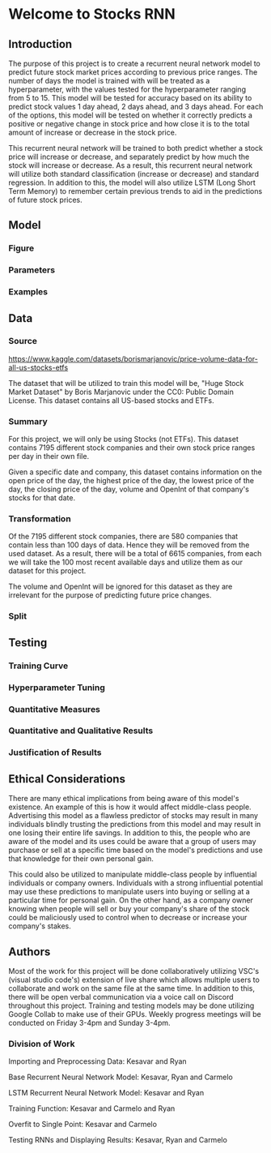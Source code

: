# Welcome to Stocks RNN

## Introduction

The purpose of this project is to create a recurrent neural network model to predict future stock market prices according to previous price ranges. The number of days the model is trained with will be treated as a hyperparameter, with the values tested for the hyperparameter ranging from 5 to 15. This model will be tested for accuracy based on its ability to predict stock values 1 day ahead, 2 days ahead, and 3 days ahead. For each of the options, this model will be tested on whether it correctly predicts a positive or negative change in stock price and how close it is to the total amount of increase or decrease in the stock price.

This recurrent neural network will be trained to both predict whether a stock price will increase or decrease, and separately predict by how much the stock will increase or decrease. As a result, this recurrent neural network will utilize both standard classification (increase or decrease) and standard regression. In addition to this, the model will also utilize LSTM (Long Short Term Memory) to remember certain previous trends to aid in the predictions of future stock prices.

## Model 

### Figure

### Parameters

### Examples

## Data

### Source

https://www.kaggle.com/datasets/borismarjanovic/price-volume-data-for-all-us-stocks-etfs

The dataset that will be utilized to train this model will be, "Huge Stock Market Dataset" by Boris Marjanovic under the CC0: Public Domain License. This dataset contains all US-based stocks and ETFs. 

### Summary

For this project, we will only be using Stocks (not ETFs). This dataset contains 7195 different stock companies and their own stock price ranges per day in their own file. 

Given a specific date and company, this dataset contains information on the open price of the day, the highest price of the day, the lowest price of the day, the closing price of the day, volume and OpenInt of that company's stocks for that date.

### Transformation

Of the 7195 different stock companies, there are 580 companies that contain less than 100 days of data. Hence they will be removed from the used dataset. As a result, there will be a total of 6615 companies, from each we will take the 100 most recent available days and utilize them as our dataset for this project.

The volume and OpenInt will be ignored for this dataset as they are irrelevant for the purpose of predicting future price changes.

### Split

## Testing

### Training Curve

### Hyperparameter Tuning

### Quantitative Measures

### Quantitative and Qualitative Results

### Justification of Results

## Ethical Considerations

There are many ethical implications from being aware of this model's existence. An example of this is how it would affect middle-class people. Advertising this model as a flawless predictor of stocks may result in many individuals blindly trusting the predictions from this model and may result in one losing their entire life savings. In addition to this, the people who are aware of the model and its uses could be aware that a group of users may purchase or sell at a specific time based on the model's predictions and use that knowledge for their own personal gain. 

This could also be utilized to manipulate middle-class people by influential individuals or company owners. Individuals with a strong influential potential may use these predictions to manipulate users into buying or selling at a particular time for personal gain. On the other hand, as a company owner knowing when people will sell or buy your company's share of the stock could be maliciously used to control when to decrease or increase your company's stakes.

## Authors

Most of the work for this project will be done collaboratively utilizing VSC's (visual studio code's) extension of live share which allows multiple users to collaborate and work on the same file at the same time. In addition to this, there will be open verbal communication via a voice call on Discord throughout this project. Training and testing models may be done utilizing Google Collab to make use of their GPUs. Weekly progress meetings will be conducted on Friday 3-4pm and Sunday 3-4pm.

### Division of Work

Importing and Preprocessing Data: Kesavar and Ryan

Base Recurrent Neural Network Model: Kesavar, Ryan and Carmelo

LSTM Recurrent Neural Network Model: Kesavar and Ryan

Training Function: Kesavar and Carmelo and Ryan

Overfit to Single Point: Kesavar and Carmelo

Testing RNNs and Displaying Results: Kesavar, Ryan and Carmelo
